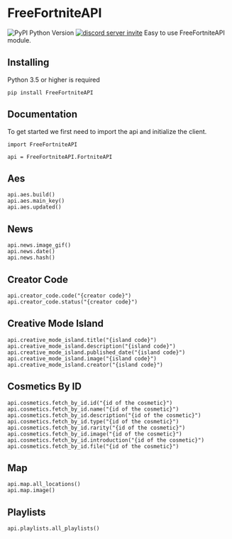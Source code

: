 # FreeFortniteAPI
![PyPI Python Version](https://img.shields.io/pypi/pyversions/fortnite-api?label=python%20version&logo=python&logoColor=yellow)
[![discord server invite](https://discordapp.com/api/guilds/881251978951397396/embed.png)](https://discord.com/invite/pFUTyqqcUx)
Easy to use FreeFortniteAPI module.

## Installing

Python 3.5 or higher is required

```
pip install FreeFortniteAPI
```

## Documentation

To get started we first need to import the api and initialize the client.

```
import FreeFortniteAPI

api = FreeFortniteAPI.FortniteAPI
```

## Aes
```
api.aes.build()
api.aes.main_key()
api.aes.updated()
```

## News
```
api.news.image_gif()
api.news.date()
api.news.hash()
```

## Creator Code
```
api.creator_code.code("{creator code}")
api.creator_code.status("{creator code}")
```

## Creative Mode Island
```
api.creative_mode_island.title("{island code}")
api.creative_mode_island.description("{island code}")
api.creative_mode_island.published_date("{island code}")
api.creative_mode_island.image("{island code}")
api.creative_mode_island.creator("{island code}")
```

## Cosmetics By ID
```
api.cosmetics.fetch_by_id.id("{id of the cosmetic}")
api.cosmetics.fetch_by_id.name("{id of the cosmetic}")
api.cosmetics.fetch_by_id.description("{id of the cosmetic}")
api.cosmetics.fetch_by_id.type("{id of the cosmetic}")
api.cosmetics.fetch_by_id.rarity("{id of the cosmetic}")
api.cosmetics.fetch_by_id.image("{id of the cosmetic}")
api.cosmetics.fetch_by_id.introduction("{id of the cosmetic}")
api.cosmetics.fetch_by_id.file("{id of the cosmetic}")
```

## Map
```
api.map.all_locations()
api.map.image()
```

## Playlists
```
api.playlists.all_playlists()
```
